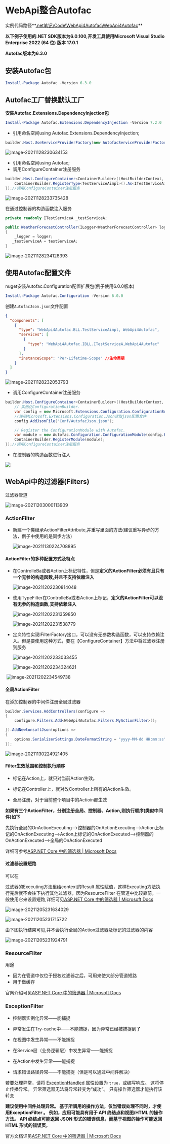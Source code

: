 # WebApi整合Autofac

实例代码路径**<u>.net笔记\Code\WebApi4Autofac\WebApi4Autofac</u>**

**以下例子使用的.NET SDK版本为6.0.100,开发工具使用Microsoft Visual Studio Enterprise 2022 (64 位) 版本 17.0.1**

**Autofac版本为6.3.0**

## 安装Autofac包

```powershell
Install-Package Autofac -Version 6.3.0
```

## Autofac工厂替换默认工厂

**安装Autofac.Extensions.DependencyInjection包**

```powershell
Install-Package Autofac.Extensions.DependencyInjection -Version 7.2.0
```

- 引用命名空间using Autofac.Extensions.DependencyInjection;

```C#
builder.Host.UseServiceProviderFactory(new AutofacServiceProviderFactory());//使用Autofac工厂替换默认工厂
```

![image-20211128230634153](images\image-20211128230634153.png)

- 引用命名空间using Autofac;
- 调用ConfigureContainer注册服务

```C#
builder.Host.ConfigureContainer<ContainerBuilder>((HostBuilderContext, ContainerBuilder) => {
    ContainerBuilder.RegisterType<TestServiceAimpl>().As<ITestServiceA>();
});//调用ConfigureContainer注册服务
```

![image-20211128233735428](images\image-20211128233735428.png)

在通过控制器的构造函数注入服务

```C#
private readonly ITestServiceA _testServiceA;

public WeatherForecastController(ILogger<WeatherForecastController> logger, ITestServiceA testServiceA)
{
    _logger = logger;
   _testServiceA = testServiceA;
}
```

![image-20211128234128393](images\image-20211128234128393.png)

## 使用Autofac配置文件

nuget安装Autofac.Configuration配置扩展包(例子使用6.0.0版本)

```powershell
Install-Package Autofac.Configuration -Version 6.0.0
```

创建`AutofacJson.json`文件配置

```json
{
  "components": [
    {
      "type": "WebApi4Autofac.BLL.TestServiceAimpl, WebApi4Autofac",
      "services": [
        {
          "type": "WebApi4Autofac.IBLL.ITestServiceA,WebApi4Autofac"
        }
      ],
      "instanceScope": "Per-Lifetime-Scope" //生命周期
    }
  ]
}
```

![image-20211128232053793](images\image-20211128232053793.png)

- 调用ConfigureContainer注册服务

```C#
builder.Host.ConfigureContainer<ContainerBuilder>((HostBuilderContext, ContainerBuilder) => {
    // 实例化ConfigurationBuilder.
    var config = new Microsoft.Extensions.Configuration.ConfigurationBuilder();
    //使用Microsoft.Extensions.Configuration.Json读取json配置文件
    config.AddJsonFile("Conf/AutofacJson.json");

    // Register the ConfigurationModule with Autofac.
    var module = new Autofac.Configuration.ConfigurationModule(config.Build());//将配置文件加载至module
    ContainerBuilder.RegisterModule(module);
});//调用ConfigureContainer注册服务
```

- 在控制器的构造函数进行注入

![](images\image-20211128234128393.png)

## WebApi中的过滤器(Filters)

过滤器管道

![image-20211203000113909](images\image-20211203000113909.png)

### ActionFilter

- 新建一个类继承ActionFilterAttribute,并重写里面的方法(建议重写异步的方法，例子中使用的是同步方法)

  ![image-20211130224708895](images\image-20211130224708895.png)

#### **ActionFilter的多种配置方式及特点**

- 在ControlleBa或者Action上标记特性，但是**定义的ActionFilter必须有且只有一个无参的构造函数,并且不支持依赖注入**

  ![image-20211202230814048](images\image-20211202230814048.png)

- 使用TypeFilter在ControlleBa或者Action上标记，**定义的ActionFilter可以没有无参的构造函数,支持依赖注入**

  ![image-20211202231359850](images\image-20211202231359850.png)

  ![image-20211202231538779](images\image-20211202231538779.png)

- 定义特性实现IFilterFactory接口，可以没有无参数构造函数，可以支持依赖注入。但是要使用这种方式，要在【ConfigureContainer】方法中将过滤器注册到服务

  ![image-20211202233033455](images\image-20211202233033455.png)

  ![image-20211202234324621](images\image-20211202234324621.png)

​       ![image-20211202234549738](images\image-20211202234549738.png)

#### **全局ActionFilter**

在添加控制器的中间件注册全局过滤器

```C#
builder.Services.AddControllers(configure =>
{
    configure.Filters.Add<WebApi4Autofac.Filters.MyActionFilter>();

}).AddNewtonsoftJson(options =>
{
    options.SerializerSettings.DateFormatString = "yyyy-MM-dd HH:mm:ss";
});
```

![image-20211130224921405](images\image-20211130224921405.png)

#### Filter生效范围和控制执行顺序

- 标记在Action上，就只对当前Action生效。
- 标记在Controller上，就对改Controller上所有的Action生效。

- 全局注册，对于当前整个项目中的Actioin都生效

**如果有三个ActionFilter，分别注册全局、控制器、Action,则执行顺序(类似中间件)如下**

先执行全局的OnActionExecuting—>控制器的OnActionExecuting—>Action上标记的OnActionExecuting—>Action上标记的OnActionExecuted—>控制器的OnActionExecuted——>全局的OnActionExecuted

详细可参考[ASP.NET Core 中的筛选器 | Microsoft Docs](https://docs.microsoft.com/zh-cn/aspnet/core/mvc/controllers/filters?view=aspnetcore-5.0#filter-scopes-and-order-of-execution)

#### 过滤器设置短路

可以在

过滤器的Executing方法里给context的Result 属性赋值，这样Executing方法执行完后就不会往下执行其他过滤器，因为ResourceFilter 在管道中比较靠前，一般使用它来设置短路,详细可见[ASP.NET Core 中的筛选器 | Microsoft Docs](https://docs.microsoft.com/zh-cn/aspnet/core/mvc/controllers/filters?view=aspnetcore-5.0#cancellation-and-short-circuiting)

![image-20211205231634029](images\image-20211205231634029.png)

![image-20211205231715722](images\image-20211205231715722.png)

由下图执行结果可见,并不会执行全局的Action过滤器及标记的过滤器的内容

![image-20211205231924791](images\image-20211205231924791.png)

### ResourceFilter 

用途

- 因为在管道中仅位于授权过滤器之后，可用来使大部分管道短路
- 用于做缓存

官网介绍可见[ASP.NET Core 中的筛选器 | Microsoft Docs](https://docs.microsoft.com/zh-cn/aspnet/core/mvc/controllers/filters?view=aspnetcore-5.0#resource-filters)

###  ExceptionFilter 

- 控制器实例化异常——能捕捉
- 异常发生在Try-cache中——不能捕捉，因为异常已经被捕捉到了

- 在视图中发生异常——不能捕捉
- 在Service层（业务逻辑层）中发生异常——能捕捉

- 在Action中发生异常——能捕捉
- 请求错误路径异常——不能捕捉（但是可以通过中间件解决）

若要处理异常，请将 [ExceptionHandled](https://docs.microsoft.com/zh-cn/dotnet/api/system.web.mvc.exceptioncontext.exceptionhandled#System_Web_Mvc_ExceptionContext_ExceptionHandled) 属性设置为 `true`，或编写响应。 这将停止传播异常。 异常筛选器无法将异常转变为“成功”。 只有操作筛选器才能执行该转变

**建议使用中间件处理异常。 基于所调用的操作方法，仅当错误处理不同时，才使用ExceptionFilter 。 例如，应用可能具有用于 API 终结点和视图/HTML 的操作方法。 API 终结点可能返回 JSON 形式的错误信息，而基于视图的操作可能返回 HTML 形式的错误页**。

官方文档详见[ASP.NET Core 中的筛选器 | Microsoft Docs](https://docs.microsoft.com/zh-cn/aspnet/core/mvc/controllers/filters?view=aspnetcore-5.0#exception-filters)

